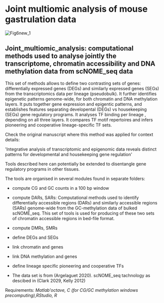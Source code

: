 # Joint multiomic analysis of mouse gastrulation data
![Fig6new_1](https://user-images.githubusercontent.com/61786710/132846059-046dbf8e-15ee-4c8d-bbe7-06892457ac45.png)


## Joint_multiomic_analysis: computational methods used to analyse jointly the transcriptome, chromatin accessibility and DNA methylation data from scNOME_seq data 



This set of methods allows to define two contrasting sets of genes: differentially expressed genes (DEGs) and similarly expressed genes (SEGs) from the transcriptomics data per lineage (pseudobulk).
It further identifies epigenetic patterns genome-wide, for both chromatin and DNA methylation layers.
It puts together gene expression and epigentic patterns, and establishes features separating developental (DEGs) vs housekeeping (SEGs) gene regulatory programs.
It analyses TF binding per lineage , depending on all three layers. It compares TF motif repertoires and infers pioneering and cooperative lineage-specific TF sets.

Check the original manuscript where this method was applied for context details:

'Integrative analysis of transcriptomic and epigenomic data reveals distinct patterns for developmental and housekeeping gene regulation'

Tools described here can potentially be extended to disentangle gene regulatory programs in other tissues.


 The tools are organised in several modules found in separate folders:
 
 - compute CG and GC counts in a 100 bp window
 
 - compute DARs, SARs: 
Computational methods used to identify differentially accessible regions (DARs) and similarly accessible regions (SARs) genome-wide
from the GC-methylation data of bulked scNOME_seq. This set of tools is used for producing of these two sets of chromatin accessible regions in bed-file format. 
 
 - compute DMRs, SMRs
 - define DEGs and SEGs
 - link chromatin and genes
 - link DNA methylation and genes
 - define lineage specific pioneering and cooperative TFs

- The data set is from (Argelaguet 2020). scNOME_seq tachnology as descibed in (Clark 2029, Kelly 2012)

Requirements: 
*Matlab'octave, C (for CG/GC methylation windows precomputing),RStudio, R*
